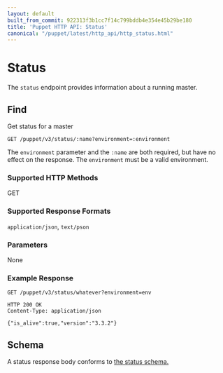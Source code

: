 ```yaml
---
layout: default
built_from_commit: 922313f3b1cc7f14c799bddb4e354e45b29be180
title: 'Puppet HTTP API: Status'
canonical: "/puppet/latest/http_api/http_status.html"
---
```


Status
=============

The `status` endpoint provides information about a running master.

Find
----

Get status for a master

    GET /puppet/v3/status/:name?environment=:environment

The `environment` parameter and the `:name` are both required, but have no
effect on the response. The `environment` must be a valid environment.

### Supported HTTP Methods

GET

### Supported Response Formats

`application/json`, `text/pson`

### Parameters

None

### Example Response

    GET /puppet/v3/status/whatever?environment=env

    HTTP 200 OK
    Content-Type: application/json

    {"is_alive":true,"version":"3.3.2"}

Schema
------

A status response body conforms to [the status schema.](../schemas/status.json)
